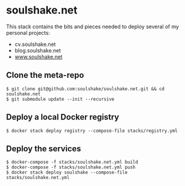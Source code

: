 # soulshake.net

This stack contains the bits and pieces needed to deploy several of my personal projects:

- cv.soulshake.net
- blog.soulshake.net
- www.soulshake.net

## Clone the meta-repo

    $ git clone git@github.com:soulshake/soulshake.net.git && cd soulshake.net
    $ git submodule update --init --recursive

## Deploy a local Docker registry

    $ docker stack deploy registry --compose-file stacks/registry.yml

## Deploy the services

    $ docker-compose -f stacks/soulshake.net.yml build
    $ docker-compose -f stacks/soulshake.net.yml push
    $ docker stack deploy soulshake --compose-file stacks/soulshake.net.yml 
